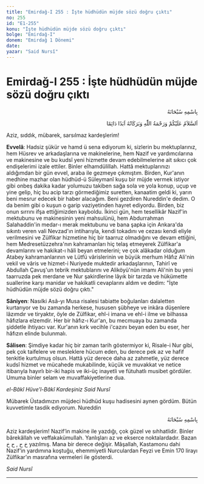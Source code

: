 ```yaml
---
title: "Emirdağ-I 255 : İşte hüdhüdün müjde sözü doğru çıktı"
no: 255
id: "E1-255"
konu: "İşte hüdhüdün müjde sözü doğru çıktı"
bolge: "Emirdağ-I"
donem: "Emirdağ 1 Dönemi"
date: 
yazar: "Said Nursî"
---
```


# Emirdağ-I 255 : İşte hüdhüdün müjde sözü doğru çıktı

<p class="arabic" dir="rtl" title="Meal: “Her türlü noksan sıfatlardan yüce olan Allah’ın adıyla.”">بِاسْمِهِ سُبْحَانَهُ</p>

<p class="arabic" dir="rtl" title="Meal: “Allah’ın selâmı, rahmeti ve bereketleri, ebedî ve dâimî olarak üzerinize olsun.”">اَلسَّلاَمُ عَلَيْكُمْ وَرَحْمَةُ اللّٰهِ وَبَرَكَاتُهُ اَبَدًا دَائِمًا</p>

Aziz, sıddık, mübarek, sarsılmaz kardeşlerim!

**Evvelâ**: Hadsiz şükür ve hamd ü sena ediyorum ki, sizlerin bu mektuplarınız, hem Hüsrev ve arkadaşlarına ve makinelerine, hem Nazif ve yardımcılarına ve makinesine ve bu kudsî yeni hizmette devam edebilmelerine ait sıkıcı çok endişelerimi izale ettiler. Binler elhamdülillah. Hattâ mektuplarınızı aldığımdan bir gün evvel, araba ile gezmeye çıkmıştım. Birden, Kur'anın medhine mazhar olan hüdhüd-ü Süleymanî kuşu bir müjde vermek istiyor gibi onbeş dakika kadar yolumuzu takiben sağa sola ve yola konup, uçup ve yine gelip, hiç bu acip tarzı görmediğimiz suretten, kanaatim geldi ki, yarın beni mesrur edecek bir haber alacağım. Beni gezdiren Nureddin'e dedim. O da benim gibi o kuşun o garip vaziyetinden hayret ediyordu. Birden, biz onun sırrını ifşa ettiğimizden kayboldu. İkinci gün, hem tesellikâr Nazif'in mektubunu ve makinesinin yeni mahsulünü, hem Abdurrahman Salahaddin'in medar-ı merak mektubunu ve bana şapka için Ankara'da sıkıntı veren vali Nevzad'ın intiharıyla, kendi tokadını ve cezası kendi eliyle verilmesini ve Zülfikar hizmetine hiç bir taarruz olmadığını ve devam ettiğini, hem Medresetüzzehra'nın kahramanları hiç telaş etmeyerek Zülfikar'a devamlarını ve hakikat-ı hâli beyan etmelerini; ve çok alâkadar olduğum Atabey kahramanlarının ve Lütfü vârislerinin ve büyük merhum Hâfız Ali'nin vekil ve vâris ve hizmet-i Nuriyede muktedir arkadaşlarının, Tahirî ve Abdullah Çavuş'un tebrik mektublarını ve Aliköyü'nün imamı Ali'nin bu yeni taarruzda pek merdane ve Nur şakirdlerine lâyık bir tarzda ve hükümette suallerine karşı manidar ve hakikatli cevaplarını aldım ve dedim: "İşte hüdhüdün müjde sözü doğru çıktı."

**Sâniyen**: Nasılki Asâ-yı Musa risalesi tabiatte boğulanları dalaletten kurtarıyor ve bu zamanda herkese, hususen şübheye ve inkâra düşenlere lâzımdır ve tiryaktır, öyle de Zülfikar, ehl-i imana ve ehl-i ilme ve bilhassa hâfızlara elzemdir. Her bir hâfız-ı Kur'an, bu mecmuaya bu zamanda şiddetle ihtiyacı var. Kur'anın kırk vecihle i'cazını beyan eden bu eser, her hâfızın elinde bulunmalı.

**Sâlisen**: Şimdiye kadar hiç bir zaman tarih göstermiyor ki, Risale-i Nur gibi, pek çok taifelere ve mesleklere hücum eden, bu derece pek az ve hafif tenkitle kurtulmuş olsun. Hattâ yüz derece daha az zahmetle, yüz derece kudsî hizmet ve mücahede mukabilinde, küçük ve muvakkat ve netice itibarıyla hayırlı bir-iki hapis ve iki-üç inayetli ve fütuhatlı musibet gördüler. Umuma binler selam ve muvaffakiyetlerine dua.

*el-Bâkî Hüve’l-Bâkî*
*Kardeşiniz*
*Said Nursî*

Mübarek Üstadımızın müjdeci hüdhüd kuşu hadisesini aynen gördüm. Bütün kuvvetimle tasdik ediyorum. Nureddin

<p class="arabic" dir="rtl" title="Meal: “Her türlü noksan sıfatlardan yüce olan Allah’ın adıyla.”">بِاسْمِهِ سُبْحَانَهُ</p>

Aziz kardeşlerim! Nazif’in makine ile yazdığı, çok güzel ve sıhhatlidir. Binler bârekâllah ve veffakakümullah. Yanlışları az ve ekserce noktalardadır. Bazan <span class="arabic" dir="rtl" title="">ح خ</span> , <span class="arabic" dir="rtl" title="">خ ح</span> yazılmış. Mana bir derece değişir. Mâşallah, Kastamonu dahi Nazif’in yardımına koştuğu, ehemmiyetli Nurculardan Feyzi ve Emin 170 lirayı Zülfikar’ın masrafına vermeleri ile gösterdi.

*Said Nursî*

***
